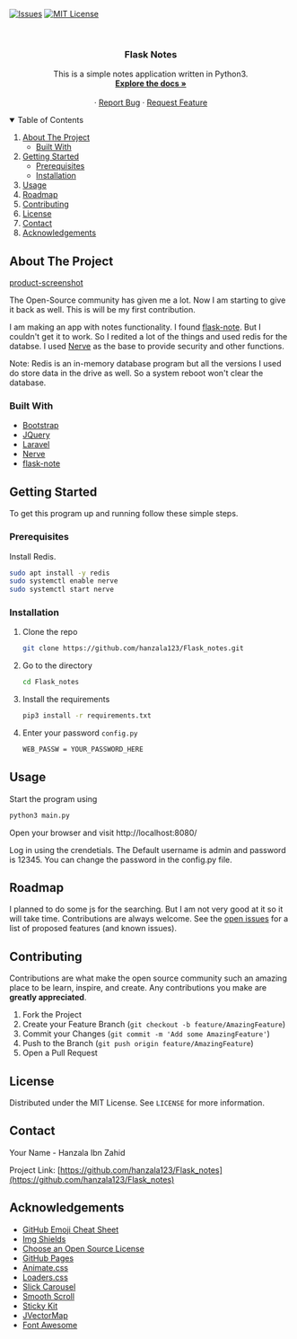 <!--
*** Thanks for checking out the Best-README-Template. If you have a suggestion
*** that would make this better, please fork the repo and create a pull request
*** or simply open an issue with the tag "enhancement".
*** Thanks again! Now go create something AMAZING! :D
-->



<!-- PROJECT SHIELDS -->
<!--
*** I'm using markdown "reference style" links for readability.
*** Reference links are enclosed in brackets [ ] instead of parentheses ( ).
*** See the bottom of this document for the declaration of the reference variables
*** for contributors-url, forks-url, etc. This is an optional, concise syntax you may use.
*** https://www.markdownguide.org/basic-syntax/#reference-style-links
-->

[![Issues][issues-shield]][issues-url]
[![MIT License][license-shield]][license-url]




<!-- PROJECT LOGO -->
<br />
<p align="center">

  <h3 align="center">Flask Notes</h3>

  <p align="center">
    This is a simple notes application written in Python3.
    <br />
    <a href="https://github.com/hanzala123/Flask_notes/blob/main/README.md"><strong>Explore the docs »</strong></a>
    <br />
    <br />
    ·
    <a href="https://github.com/hanzala123/Flask_notes/issues">Report Bug</a>
    ·
    <a href="https://github.com/hanzala123/Flask_notes/issues">Request Feature</a>
  </p>
</p>



<!-- TABLE OF CONTENTS -->
<details open="open">
  <summary>Table of Contents</summary>
  <ol>
    <li>
      <a href="#about-the-project">About The Project</a>
      <ul>
        <li><a href="#built-with">Built With</a></li>
      </ul>
    </li>
    <li>
      <a href="#getting-started">Getting Started</a>
      <ul>
        <li><a href="#prerequisites">Prerequisites</a></li>
        <li><a href="#installation">Installation</a></li>
      </ul>
    </li>
    <li><a href="#usage">Usage</a></li>
    <li><a href="#roadmap">Roadmap</a></li>
    <li><a href="#contributing">Contributing</a></li>
    <li><a href="#license">License</a></li>
    <li><a href="#contact">Contact</a></li>
    <li><a href="#acknowledgements">Acknowledgements</a></li>
  </ol>
</details>



<!-- ABOUT THE PROJECT -->
## About The Project

[product-screenshot](https://github.com/hanzala123/Flask_notes)

The Open-Source community has given me a lot. Now I am starting to give it back as well. This is will be my first contribution.

I am making an app with notes functionality. I found [flask-note](https://github.com/tanrax/flask-note). But I couldn't get it to work. So I redited a lot of the things and used redis for the databse. I used [Nerve](https://github.com/PaytmLabs/nerve) as the base to provide security and other functions.

Note: Redis is an in-memory database program but all the versions I used do store data in the drive as well. So a system reboot won't clear the database.

### Built With

* [Bootstrap](https://getbootstrap.com)
* [JQuery](https://jquery.com)
* [Laravel](https://laravel.com)
* [Nerve](https://github.com/PaytmLabs/nerve)
* [flask-note](https://github.com/tanrax/flask-note)



<!-- GETTING STARTED -->
## Getting Started

To get this program up and running follow these simple steps.

### Prerequisites

Install Redis.
  ```sh
  sudo apt install -y redis
  sudo systemctl enable nerve
  sudo systemctl start nerve
  ```

### Installation

1. Clone the repo
   ```sh
   git clone https://github.com/hanzala123/Flask_notes.git
   ```
2. Go to the directory
   ```sh
   cd Flask_notes
   ```
3. Install the requirements
   ```sh
   pip3 install -r requirements.txt
   ```
4. Enter your password `config.py`
   ```sh
   WEB_PASSW = YOUR_PASSWORD_HERE
   ```



<!-- USAGE EXAMPLES -->
## Usage
Start the program using
   ```sh
   python3 main.py
   ```
Open your browser and visit http://localhost:8080/

Log in using the crendetials. The Default username is admin and password is 12345.
You can change the password in the config.py file.


<!-- ROADMAP -->
## Roadmap

I planned to do some js for the searching. But I am not very good at it so it will take time. Contributions are always welcome.
See the [open issues](https://github.com/hanzala123/Flask_notes/issues) for a list of proposed features (and known issues).



<!-- CONTRIBUTING -->
## Contributing

Contributions are what make the open source community such an amazing place to be learn, inspire, and create. Any contributions you make are **greatly appreciated**.

1. Fork the Project
2. Create your Feature Branch (`git checkout -b feature/AmazingFeature`)
3. Commit your Changes (`git commit -m 'Add some AmazingFeature'`)
4. Push to the Branch (`git push origin feature/AmazingFeature`)
5. Open a Pull Request



<!-- LICENSE -->
## License

Distributed under the MIT License. See `LICENSE` for more information.



<!-- CONTACT -->
## Contact

Your Name - Hanzala Ibn Zahid

Project Link: [https://github.com/hanzala123/Flask_notes](https://github.com/hanzala123/Flask_notes)



<!-- ACKNOWLEDGEMENTS -->
## Acknowledgements
* [GitHub Emoji Cheat Sheet](https://www.webpagefx.com/tools/emoji-cheat-sheet)
* [Img Shields](https://shields.io)
* [Choose an Open Source License](https://choosealicense.com)
* [GitHub Pages](https://pages.github.com)
* [Animate.css](https://daneden.github.io/animate.css)
* [Loaders.css](https://connoratherton.com/loaders)
* [Slick Carousel](https://kenwheeler.github.io/slick)
* [Smooth Scroll](https://github.com/cferdinandi/smooth-scroll)
* [Sticky Kit](http://leafo.net/sticky-kit)
* [JVectorMap](http://jvectormap.com)
* [Font Awesome](https://fontawesome.com)





<!-- MARKDOWN LINKS & IMAGES -->
<!-- https://www.markdownguide.org/basic-syntax/#reference-style-links -->
[contributors-shield]: https://img.shields.io/github/contributors/othneildrew/Best-README-Template.svg?style=for-the-badge
[contributors-url]: https://github.com/othneildrew/Best-README-Template/graphs/contributors
[forks-shield]: https://img.shields.io/github/forks/othneildrew/Best-README-Template.svg?style=for-the-badge
[forks-url]: https://github.com/othneildrew/Best-README-Template/network/members
[stars-shield]: https://img.shields.io/github/stars/othneildrew/Best-README-Template.svg?style=for-the-badge
[stars-url]: https://github.com/othneildrew/Best-README-Template/stargazers
[issues-shield]: https://img.shields.io/github/issues/othneildrew/Best-README-Template.svg?style=for-the-badge
[issues-url]: https://github.com/othneildrew/Best-README-Template/issues
[license-shield]: https://img.shields.io/github/license/othneildrew/Best-README-Template.svg?style=for-the-badge
[license-url]: https://github.com/othneildrew/Best-README-Template/blob/master/LICENSE.txt
[linkedin-shield]: https://img.shields.io/badge/-LinkedIn-black.svg?style=for-the-badge&logo=linkedin&colorB=555
[linkedin-url]: https://linkedin.com/in/othneildrew
[product-screenshot]: images/Screenshot1.png
[product-screenshot2]: images/Screenshot2.png
